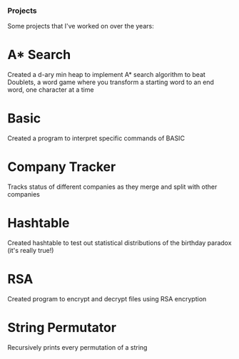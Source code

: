 ### Projects
Some projects that I've worked on over the years:

# A* Search
Created a d-ary min heap to implement A* search algorithm to beat Doublets, a word game where you transform a starting word to an end word, one character at a time

# Basic
Created a program to interpret specific commands of BASIC

# Company Tracker
Tracks status of different companies as they merge and split with other companies 

# Hashtable
Created hashtable to test out statistical distributions of the birthday paradox (it's really true!)

# RSA 
Created program to encrypt and decrypt files using RSA encryption

# String Permutator
Recursively prints every permutation of a string
